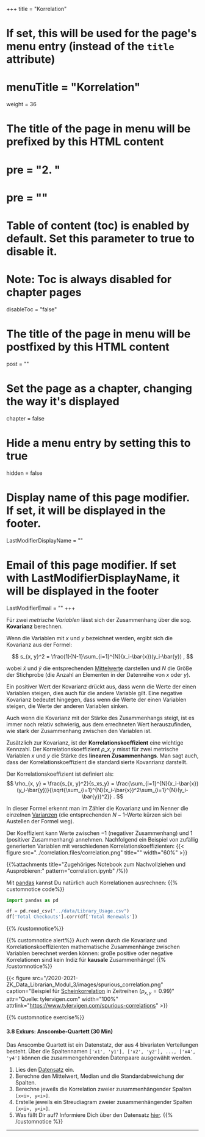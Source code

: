 +++
title = "Korrelation"
# If set, this will be used for the page's menu entry (instead of the `title` attribute)
# menuTitle = "Korrelation"
weight = 36
# The title of the page in menu will be prefixed by this HTML content
# pre = "<b>2. </b>"
# pre = "<i class='fab fa-github'></i>"
# Table of content (toc) is enabled by default. Set this parameter to true to disable it.
# Note: Toc is always disabled for chapter pages
disableToc = "false"

# The title of the page in menu will be postfixed by this HTML content
post = ""
# Set the page as a chapter, changing the way it's displayed
chapter = false
# Hide a menu entry by setting this to true
hidden = false
# Display name of this page modifier. If set, it will be displayed in the footer.
LastModifierDisplayName = ""
# Email of this page modifier. If set with LastModifierDisplayName, it will be displayed in the footer
LastModifierEmail = ""
+++

Für zwei *metrische Variablen* lässt sich der Zusammenhang über die sog. **Kovarianz** berechnen.

Wenn die Variablen mit $x$ und $y$ bezeichnet werden, ergibt sich die Kovarianz aus der Formel: 

$$
s_{x, y}^2 = \frac{1}{N-1}\sum_{i=1}^{N}(x_i-\bar{x})(y_i-\bar{y}) ,
$$

wobei $\bar{x}$ und $\bar{y}$ die entsprechenden [Mittelwerte](/2021-2022-ZK_Data_Librarian_Modul_3/descriptive_statistics/univariate/mean/) darstellen und $N$ die Größe der Stichprobe (die Anzahl an Elementen in der Datenreihe von $x$ oder $y$). 

Ein positiver Wert der Kovarianz drückt aus, dass wenn die Werte der einen Variablen steigen, dies auch für die andere Variable gilt. Eine negative Kovarianz bedeutet hingegen, dass wenn die Werte der einen Variablen steigen, die Werte der anderen Variablen sinken. 

Auch wenn die Kovarianz mit der Stärke des Zusammenhangs steigt, ist es immer noch relativ schwierig, aus dem errechneten Wert herauszufinden, wie stark der Zusammenhang zwischen den Variablen ist.

Zusätzlich zur Kovarianz, ist der **Korrelationskoeffizient** eine wichtige Kennzahl. Der Korrelationskoeffizient $\rho\_{x, y}$ misst für zwei metrische Variablen $x$ und $y$ die Stärke des **linearen Zusammenhangs**. Man sagt auch, dass der Korrelationskoeffizient die standardisierte Kovanrianz darstellt.

Der Korrelationskoeffizient ist definiert als:
$$
\rho_{x, y} = \frac{s_{x, y}^2}{s_xs_y} = \frac{\sum_{i=1}^{N}(x_i-\bar{x})(y_i-\bar{y})}{\sqrt{\sum_{i=1}^{N}(x_i-\bar{x})^2\sum_{i=1}^{N}(y_i-\bar{y})^2}} .
$$

In dieser Formel erkennt man im Zähler die Kovarianz und im Nenner die einzelnen [Varianzen](../../univariate/variance) (die entsprechenden $N-1$-Werte kürzen sich bei Austellen der Formel weg).


 Der Koeffizient kann Werte zwischen $-1$ (negativer Zusammenhang) und $1$ (positiver Zusammenhang) annehmen. Nachfolgend ein Beispiel von zufällig generierten Variablen mit verschiedenen Korrelationskoeffizienten:
{{< figure src="../correlation.files/correlation.png" title="" width="60%" >}}

{{%attachments title="Zugehöriges Notebook zum Nachvollziehen und Ausprobieren:" pattern="correlation.ipynb" /%}}

Mit [pandas](https://pandas.pydata.org/pandas-docs/stable/reference/api/pandas.Series.corr.html) kannst Du natürlich auch Korrelationen ausrechnen:
{{% customnotice code%}}
```python
import pandas as pd

df = pd.read_csv("../data/Library_Usage.csv")
df['Total Checkouts'].corr(df['Total Renewals'])
```
{{% /customnotice%}}

{{% customnotice alert%}}
Auch wenn durch die Kovarianz und Korrelationskoeffizienten mathematische Zusammenhänge zwischen Variablen berechnet werden können: große positive oder negative Korrelationen sind kein Indiz für **kausale** Zusammenhänge!
{{% /customnotice%}}

{{< figure src="/2020-2021-ZK_Data_Librarian_Modul_3/images/spurious_correlation.png"
caption="Beispiel für [Scheinkorrelation](https://de.wikipedia.org/wiki/Korrelation#Korrelation_und_Kausalzusammenhang) in Zeitreihen ($\rho_{x,y}=0.99$)"
attr="Quelle: tylervigen.com" width="100%"
attrlink="https://www.tylervigen.com/spurious-correlations" >}}


{{% customnotice exercise%}}

#### 3.8 Exkurs: Anscombe-Quartett (30 Min)

Das Anscombe Quartett ist ein Datenstatz, der aus 4 bivariaten Verteilungen besteht. Über die Spaltennamen `['x1', 'y1'], ['x2', 'y2'], ..., ['x4', 'y4']` können die zusammengehörenden Datenpaare ausgewählt werden.

1. Lies den [Datensatz](../correlation.files/anscombe.csv) ein.
2. Berechne den Mittelwert, Median und die Standardabweichung der Spalten.
3. Berechne jeweils die Korrelation zweier zusammenhängender Spalten `[x<i>, y<i>]`.
4. Erstelle jeweils ein Streudiagram zweier zusammenhängender Spalten `[x<i>, y<i>]`.
5. Was fällt Dir auf? Informiere Dich über den Datensatz [hier](https://de.wikipedia.org/wiki/Anscombe-Quartett).
{{% /customnotice %}}

<!--
{{%attachments title="Related files" pattern="(.){2,}\.(csv|ipynb)" /%}}
-->
---


